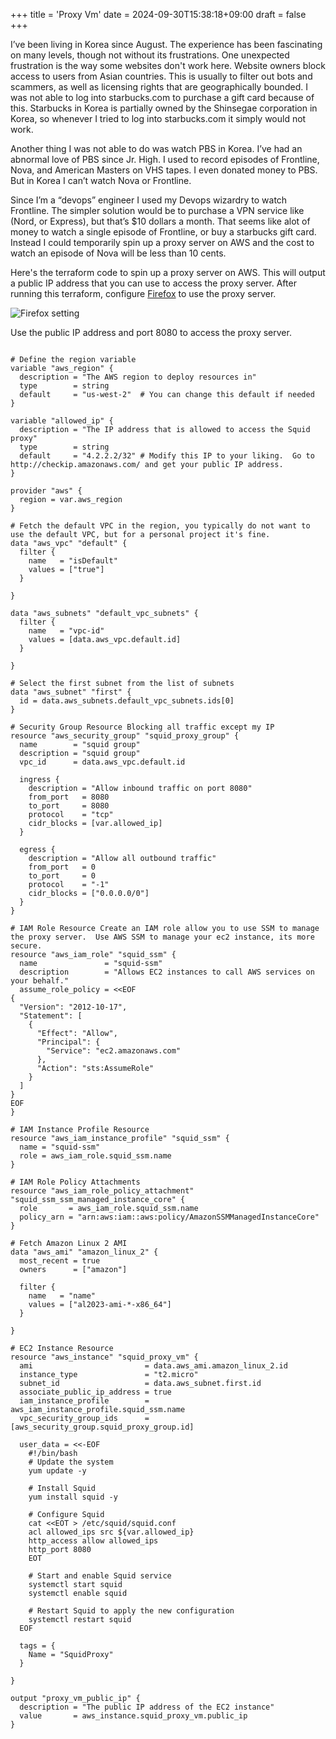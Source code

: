 +++
title = 'Proxy Vm'
date = 2024-09-30T15:38:18+09:00
draft = false
+++

I’ve been living in Korea since August. The experience has been fascinating on many levels, though not without its frustrations. One unexpected frustration is the way some websites don't work here. Website owners block access to users from Asian countries. This is usually to filter out bots and scammers, as well as licensing rights that are geographically bounded. I was not able to log into starbucks.com to purchase a gift card because of this. Starbucks in Korea is partially owned by the Shinsegae corporation in Korea, so whenever I tried to log into starbucks.com it simply would not work.

Another thing I was not able to do was watch PBS in Korea. I’ve had an abnormal love of PBS since Jr. High.  I used to record episodes of Frontline, Nova, and American Masters on VHS tapes. I even donated money to PBS. But in Korea I can’t watch Nova or Frontline.  

Since I’m a “devops” engineer I used my Devops wizardry to watch Frontline. The simpler solution would be to purchase a VPN service like (Nord, or Express), but that’s $10 dollars a month. That seems like alot of money to watch a single episode of Frontline, or buy a starbucks gift card. Instead I could temporarily spin up a proxy server on AWS and the cost to watch an episode of Nova will be less than 10 cents. 

Here's the terraform code to spin up a proxy server on AWS. This will output a public IP address that you can use to access the proxy server. After running this terraform, configure [Firefox](https://support.mozilla.org/en-US/kb/connection-settings-firefox) to use the proxy server.


![Firefox setting](https://woojae-images-1.s3.us-west-1.amazonaws.com/firefox_proxy_settings.png)

Use the public IP address and port 8080 to access the proxy server.

```

# Define the region variable
variable "aws_region" {
  description = "The AWS region to deploy resources in"
  type        = string
  default     = "us-west-2"  # You can change this default if needed
}

variable "allowed_ip" {
  description = "The IP address that is allowed to access the Squid proxy"
  type        = string
  default     = "4.2.2.2/32" # Modify this IP to your liking.  Go to http://checkip.amazonaws.com/ and get your public IP address.
}

provider "aws" {
  region = var.aws_region
}

# Fetch the default VPC in the region, you typically do not want to use the default VPC, but for a personal project it's fine.
data "aws_vpc" "default" {
  filter {
    name   = "isDefault"
    values = ["true"]
  }

}

data "aws_subnets" "default_vpc_subnets" {
  filter {
    name   = "vpc-id"
    values = [data.aws_vpc.default.id]
  }

}

# Select the first subnet from the list of subnets
data "aws_subnet" "first" {
  id = data.aws_subnets.default_vpc_subnets.ids[0]
}

# Security Group Resource Blocking all traffic except my IP
resource "aws_security_group" "squid_proxy_group" {
  name        = "squid group"
  description = "squid group"
  vpc_id      = data.aws_vpc.default.id

  ingress {
    description = "Allow inbound traffic on port 8080"
    from_port   = 8080
    to_port     = 8080
    protocol    = "tcp"
    cidr_blocks = [var.allowed_ip]
  }

  egress {
    description = "Allow all outbound traffic"
    from_port   = 0
    to_port     = 0
    protocol    = "-1"
    cidr_blocks = ["0.0.0.0/0"]
  }
}

# IAM Role Resource Create an IAM role allow you to use SSM to manage the proxy server.  Use AWS SSM to manage your ec2 instance, its more secure.
resource "aws_iam_role" "squid_ssm" {
  name               = "squid-ssm"
  description        = "Allows EC2 instances to call AWS services on your behalf."
  assume_role_policy = <<EOF
{
  "Version": "2012-10-17",
  "Statement": [
    {
      "Effect": "Allow",
      "Principal": {
        "Service": "ec2.amazonaws.com"
      },
      "Action": "sts:AssumeRole"
    }
  ]
}
EOF
}

# IAM Instance Profile Resource
resource "aws_iam_instance_profile" "squid_ssm" {
  name = "squid-ssm"
  role = aws_iam_role.squid_ssm.name
}

# IAM Role Policy Attachments
resource "aws_iam_role_policy_attachment" "squid_ssm_ssm_managed_instance_core" {
  role       = aws_iam_role.squid_ssm.name
  policy_arn = "arn:aws:iam::aws:policy/AmazonSSMManagedInstanceCore"
}

# Fetch Amazon Linux 2 AMI
data "aws_ami" "amazon_linux_2" {
  most_recent = true
  owners      = ["amazon"]

  filter {
    name   = "name"
    values = ["al2023-ami-*-x86_64"]
  }

}

# EC2 Instance Resource
resource "aws_instance" "squid_proxy_vm" {
  ami                         = data.aws_ami.amazon_linux_2.id
  instance_type               = "t2.micro"
  subnet_id                   = data.aws_subnet.first.id
  associate_public_ip_address = true
  iam_instance_profile        = aws_iam_instance_profile.squid_ssm.name
  vpc_security_group_ids      = [aws_security_group.squid_proxy_group.id]

  user_data = <<-EOF
    #!/bin/bash
    # Update the system
    yum update -y

    # Install Squid
    yum install squid -y

    # Configure Squid
    cat <<EOT > /etc/squid/squid.conf
    acl allowed_ips src ${var.allowed_ip}
    http_access allow allowed_ips
    http_port 8080
    EOT

    # Start and enable Squid service
    systemctl start squid
    systemctl enable squid

    # Restart Squid to apply the new configuration
    systemctl restart squid
  EOF

  tags = {
    Name = "SquidProxy"
  }

}

output "proxy_vm_public_ip" {
  description = "The public IP address of the EC2 instance"
  value       = aws_instance.squid_proxy_vm.public_ip
}
```


